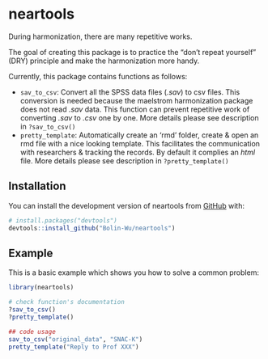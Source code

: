 
<!-- README.md is generated from README.Rmd. Please edit that file -->

# neartools

<!-- badges: start -->
<!-- badges: end -->

During harmonization, there are many repetitive works.

The goal of creating this package is to practice the “don’t repeat
yourself” (DRY) principle and make the harmonization more handy.

Currently, this package contains functions as follows:

-   `sav_to_csv`: Convert all the SPSS data files (*.sav*) to csv files.
    This conversion is needed because the maelstrom harmonization
    package does not read *.sav* data. This function can prevent
    repetitive work of converting *.sav* to *.csv* one by one. More
    details please see description in `?sav_to_csv()`
-   `pretty_template`: Automatically create an ‘rmd’ folder, create &
    open an rmd file with a nice looking template. This facilitates the
    communication with researchers & tracking the records. By default it
    complies an *html* file. More details please see description in
    `?pretty_template()`

## Installation

You can install the development version of neartools from
[GitHub](https://github.com/) with:

``` r
# install.packages("devtools")
devtools::install_github("Bolin-Wu/neartools")
```

## Example

This is a basic example which shows you how to solve a common problem:

``` r
library(neartools)

# check function's documentation
?sav_to_csv()
?pretty_template()

## code usage
sav_to_csv("original_data", "SNAC-K")
pretty_template("Reply to Prof XXX")
```
